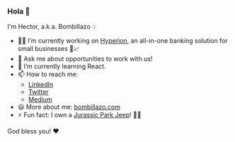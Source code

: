 ### Hola 👋

I'm Hector, a.k.a. Bombillazo 💡

- 👨‍💻 I’m currently working on [Hyperion](https://www.hyperion.finance/?referral-code=a7e73eb0c05f0c8e94525bb9ee31b837), an all-in-one banking solution for small businesses 🌲📈
- 💬 Ask me about opportunities to work with us!
- 🌱 I’m currently learning React.
- 📫 How to reach me:
  - [LinkedIn](https://www.linkedin.com/in/bombillazo/)
  - [Twitter](https://twitter.com/bombillazo)
  - [Medium](https://bombillazo.medium.com/)
- 😃 More about me: [bombillazo.com](https://www.bombillazo.com)
- ⚡ Fun fact: I own a [Jurassic Park Jeep](https://www.bombillazo.com/content/jurassic-park-jeep-14)! 🚙🦖

God bless you! ❤️
